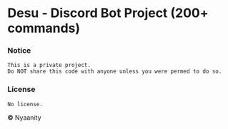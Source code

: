 # Desu - Discord Bot Project (200+ commands)

### Notice
    This is a private project.
    Do NOT share this code with anyone unless you were permed to do so.


### License
    No license.


**©** Nyaanity